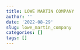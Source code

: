 ```yaml
---
title: LOWE MARTIN COMPANY
author: ''
date: '2022-08-29'
slug: lowe_martin_company
categories: []
tags: []
---
```

